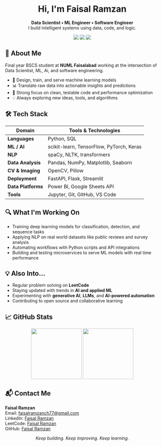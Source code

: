 <h1 align="center">Hi, I'm Faisal Ramzan </h1>

<p align="center">
  <b>Data Scientist • ML Engineer • Software Engineer</b><br>
  I build intelligent systems using data, code, and logic.
</p>

<p align="center">
  <a href="mailto:faisalramzanch77@gmail.com"><img src="https://img.shields.io/badge/Email-faisalramzanch77@gmail.com-red?style=flat-square&logo=gmail"></a>
  <a href="https://www.linkedin.com/in/faisalramzan77/"><img src="https://img.shields.io/badge/LinkedIn-Faisal%20Ramzan-blue?style=flat-square&logo=linkedin"></a>
  <a href="https://leetcode.com/u/faisalramzan_77/"><img src="https://img.shields.io/badge/LeetCode-FaisalRamzan_77-orange?style=flat-square&logo=leetcode"></a>
</p>


## 🧠 About Me

Final year BSCS student at **NUML Faisalabad** working at the intersection of Data Scientist, ML, Ai, and software engineering.

- 🧠 Design, train, and serve machine learning models  
- 📊 Translate raw data into actionable insights and predictions  
- 🧪 Strong focus on clean, testable code and performance optimization  
- 💡 Always exploring new ideas, tools, and algorithms  


## 🛠️ Tech Stack

| Domain             | Tools & Technologies |
|--------------------|----------------------|
| **Languages**       | Python, SQL |
| **ML / AI**         | scikit-learn, TensorFlow, PyTorch, Keras |
| **NLP**             | spaCy, NLTK, transformers |
| **Data Analysis**   | Pandas, NumPy, Matplotlib, Seaborn |
| **CV & Imaging**    | OpenCV, Pillow |
| **Deployment**      | FastAPI, Flask, Streamlit |
| **Data Platforms**  | Power BI, Google Sheets API |
| **Tools**           | Jupyter, Git, GitHub, VS Code  |



## 🔍 What I'm Working On

- Training deep learning models for classification, detection, and sequence tasks  
- Applying NLP on real world datasets like public reviews and survey analysis  
- Automating workflows with Python scripts and API integrations  
- Building and testing microservices to serve ML models with real time performance  



## 💡 Also Into...

- Regular problem solving on **LeetCode**  
- Staying updated with trends in **AI and applied ML**  
- Experimenting with **generative AI**, **LLMs**, and **AI-powered automation**  
- Contributing to open source and collaborative learning  



## 📈 GitHub Stats

<p align="center">
   <img src="https://github-readme-stats.vercel.app/api?username=FaisalRamzan77&show_icons=true&theme=radical&logo=github" height="165">
  <img src="https://github-readme-stats.vercel.app/api/top-langs/?username=FaisalRamzan77&layout=compact&theme=radical" height="165">
</p>



## 📬 Contact Me
**Faisal Ramzan**  
 Email: [faisalramzanch77@gmail.com](mailto:faisalramzanch77@gmail.com)  
 LinkedIn: [Faisal Ramzan](https://www.linkedin.com/in/faisalramzan77/)  
 LeetCode: [Faisal Ramzan](https://leetcode.com/u/faisalramzan_77/)  
 GitHub: [Faisal Ramzan](https://github.com/faisalramzan77)


<p align="center"><i>Keep building. Keep improving. Keep learning.</i></p>
